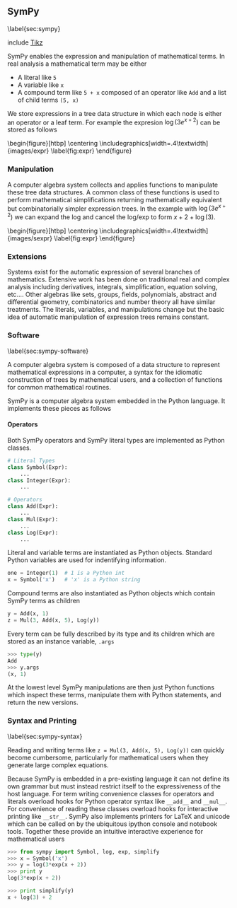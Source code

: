 SymPy
-----

\label{sec:sympy}

include [Tikz](tikz_math.md)

SymPy enables the expression and manipulation of mathematical terms.  In real analysis a mathematical term may be either

*   A literal like `5`
*   A variable like `x`
*   A compound term like `5 + x` composed of an operator like `Add` and a list of child terms `(5, x)`

We store expressions in a tree data structure in which each node is either an operator or a leaf term.  For example the expresion $\log(3 e^{x + 2})$ can be stored as follows

\begin{figure}[htbp]
\centering
\includegraphics[width=.4\textwidth]{images/expr}
\label{fig:expr}
\end{figure}

### Manipulation

A computer algebra system collects and applies functions to manipulate these tree data structures.  A common class of these functions is used to perform mathematical simplifications returning mathematically equivalent but combinatorially simpler expression trees.  In the example with $\log(3 e^{x + 2})$ we can expand the log and cancel the log/exp to form $x+2+\log(3)$.  

\begin{figure}[htbp]
\centering
\includegraphics[width=.4\textwidth]{images/sexpr}
\label{fig:expr}
\end{figure}

### Extensions

Systems exist for the automatic expression of several branches of mathematics.  Extensive work has been done on traditional real and complex analysis including derivatives, integrals, simplification, equation solving, etc.... Other algebras like sets, groups, fields, polynomials, abstract and differential geometry, combinatorics and number theory all have similar treatments.  The literals, variables, and manipulations change but the basic idea of automatic manipulation of expression trees remains constant.

### Software

\label{sec:sympy-software}

A computer algebra system is composed of a data structure to represent mathematical expressions in a computer, a syntax for the idiomatic construction of trees by mathematical users, and a collection of functions for common mathematical routines.

SymPy is a computer algebra system embedded in the Python language.  It implements these pieces as follows

#### Operators

Both SymPy operators and SymPy literal types are implemented as Python classes.

~~~~~~~~~~Python
# Literal Types
class Symbol(Expr):
    ...
class Integer(Expr):
    ...

# Operators
class Add(Expr):
    ...
class Mul(Expr):
    ...
class Log(Expr):
    ...
~~~~~~~~~~

Literal and variable terms are instantiated as Python objects.  Standard Python variables are used for indentifying information.

~~~~~~~~~~Python
one = Integer(1)  # 1 is a Python int
x = Symbol('x')   # 'x' is a Python string
~~~~~~~~~~

Compound terms are also instantiated as Python objects which contain SymPy terms as children

~~~~~~~~~~Python
y = Add(x, 1)
z = Mul(3, Add(x, 5), Log(y))
~~~~~~~~~~

Every term can be fully described by its type and its children which are stored as an instance variable, `.args`

~~~~~~~~~~Python
>>> type(y)
Add
>>> y.args
(x, 1)
~~~~~~~~~~

At the lowest level SymPy manipulations are then just Python functions which inspect these terms, manipulate them with Python statements, and return the new versions.


### Syntax and Printing

\label{sec:sympy-syntax}

Reading and writing terms like `z = Mul(3, Add(x, 5), Log(y))` can quickly become cumbersome, particularly for mathematical users when they generate large complex equations.  

Because SymPy is embedded in a pre-existing language it can not define its own grammar but must instead restrict itself to the expressiveness of the host language.  For term writing convenience classes for operators and literals overload hooks for Python operator syntax like `__add__` and `__mul__`.  For convenience of reading these classes overload hooks for interactive printing like `__str__`.  SymPy also implements printers for LaTeX and unicode which can be called on by the ubiquitous ipython console and notebook tools.  Together these provide an intuitive interactive experience for mathematical users

~~~~~~~~~~Python
>>> from sympy import Symbol, log, exp, simplify
>>> x = Symbol('x')
>>> y = log(3*exp(x + 2))
>>> print y
log(3*exp(x + 2))

>>> print simplify(y)
x + log(3) + 2
~~~~~~~~~~
